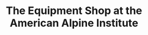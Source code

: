 ---
title: "The Equipment Shop at the American Alpine Institute"
url: /bellingham/the-equipment-shop-at-the-american-alpine-institute/
shop: Outdoor
---